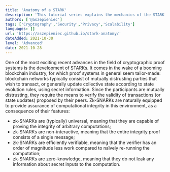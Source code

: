 ```yaml
---
title: 'Anatomy of a STARK'
description: 'This tutorial series explains the mechanics of the STARK proof system. It is directed towards a technically-inclined audience with knowledge of basic maths and programming.'
authors: ['@aszepieniec']
tags: ['Cryptography','Security','Privacy','Scalability']
languages: []
url: 'https://aszepieniec.github.io/stark-anatomy/'
dateAdded: 2021-10-30
level: 'Advanced'
date: 2021-10-28
---
```


One of the most exciting recent advances in the field of cryptographic proof systems is the development of STARKs. It comes in the wake of a booming blockchain industry, for which proof systems in general seem tailor-made: blockchain networks typically consist of mutually distrusting parties that wish to transact, or generally update collective state according to state evolution rules, using secret information. Since the participants are mutually distrusting, they require the means to verify the validity of transactions (or state updates) proposed by their peers. Zk-SNARKs are naturally equipped to provide assurance of computational integrity in this environment, as a consequence of their features:

- zk-SNARKs are (typically) universal, meaning that they are capable of proving the integrity of arbitrary computations;
- zk-SNARKs are non-interactive, meaning that the entire integrity proof consists of a single message;
- zk-SNARKs are efficiently verifiable, meaning that the verifier has an order of magnitude less work compared to naïvely re-running the computation;
- zk-SNARKs are zero-knowledge, meaning that they do not leak any information about secret inputs to the computation.